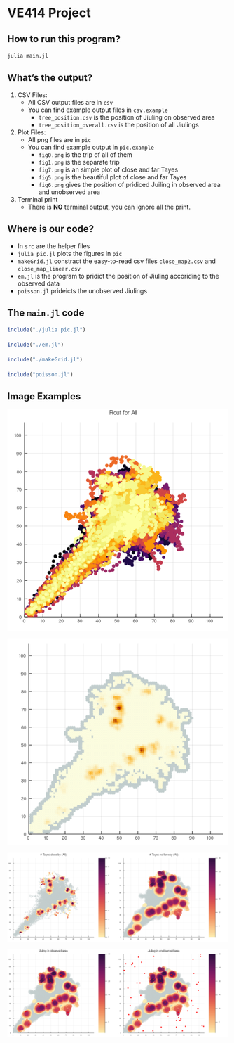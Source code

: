 # VE414 Project

## How to run this program?

``` julia
julia main.jl
```

## What’s the output?

1. CSV Files:
   - All CSV output files are in `csv`
   - You can find example output files in `csv.example`
     - `tree_position.csv` is the position of Jiuling on observed area
     - `tree_position_overall.csv` is the position of all Jiulings
2. Plot Files:
   - All png files are in `pic`
   - You can find example output in `pic.example`
     - `fig0.png` is the trip of all of them
     - `fig1.png` is the separate trip
     - `fig7.png` is an simple plot of close and far Tayes
     - `fig5.png` is the beautiful plot of close and far Tayes
     - `fig6.png` gives the position of pridiced Juiling in observed area and unobserved area
3. Terminal print
   - There is **NO** terminal output, you can ignore all the print.

## Where is our code?

- In `src` are the helper files
- `julia pic.jl` plots the figures in `pic`
- `makeGrid.jl` constract the easy-to-read csv files `close_map2.csv` and `close_map_linear.csv`
- `em.jl` is the program to pridict the position of Jiuling accoriding to the observed data
- `poisson.jl` prideicts the unobserved Jiulings



## The `main.jl` code

```julia
include("./julia pic.jl")

include("./em.jl")

include("./makeGrid.jl")

include("poisson.jl")
```



## Image Examples

![fig0](pic.example/fig0.png)

![fig7](pic.example/fig7.png)

![fig5](pic.example/fig5.png)

![fig6](pic.example/fig6.png)